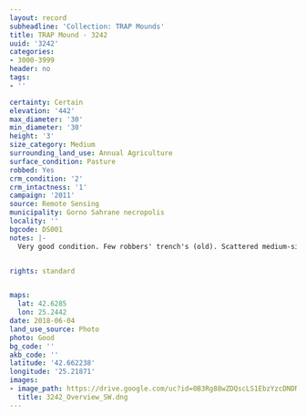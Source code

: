 ```yaml
---
layout: record
subheadline: 'Collection: TRAP Mounds'
title: TRAP Mound - 3242
uuid: '3242'
categories:
- 3000-3999
header: no
tags:
- ''

certainty: Certain
elevation: '442'
max_diameter: '30'
min_diameter: '30'
height: '3'
size_category: Medium
surrounding_land_use: Annual Agriculture
surface_condition: Pasture
robbed: Yes
crm_condition: '2'
crm_intactness: '1'
campaign: '2011'
source: Remote Sensing
municipality: Gorno Sahrane necropolis
locality: ''
bgcode: DS001
notes: |-
  Very good condition. Few robbers' trench's (old). Scattered medium-sized stones. High priority conservation recommended.


rights: standard


maps:
  lat: 42.6285
  lon: 25.2442
date: 2018-06-04
land_use_source: Photo
photo: Good
bg_code: ''
akb_code: ''
latitude: '42.662238'
longitude: '25.21871'
images:
- image_path: https://drive.google.com/uc?id=0B3Rg88wZDQscLS1EbzYzcDNDNGM
  title: 3242_Overview_SW.dng
---
```

